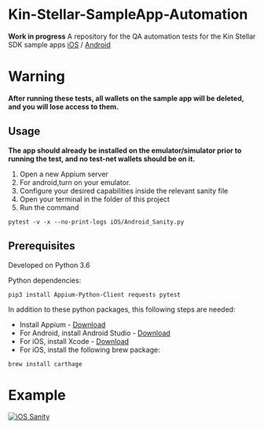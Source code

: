 # Kin-Stellar-SampleApp-Automation

**Work in progress**
A repository for the QA automation tests for the Kin Stellar SDK sample apps
[iOS](https://github.com/kinfoundation/kin-sdk-core-stellar-ios) / [Android](https://github.com/kinfoundation/kin-sdk-core-stellar-android)

# Warning
**After running these tests, all wallets on the sample app will be deleted, and you will lose access to them.**

## Usage
**The app should already be installed on the emulator/simulator prior to running the test, and no test-net wallets should be on it.**

1. Open a new Appium server
2. For android,turn on your emulator.
3. Configure your desired capabilities inside the relevant sanity file
2. Open your terminal in the folder of this project
3. Run the command
```
pytest -v -x --no-print-logs iOS/Android_Sanity.py
```

## Prerequisites

Developed on Python  3.6

Python dependencies:
```
pip3 install Appium-Python-Client requests pytest
```
In addition to these python packages, this following steps are needed:
* Install Appium - [Download](https://github.com/appium/appium-desktop/releases/tag/v1.3.1)
* For Android, install Android Studio - [Download](https://developer.android.com/studio/index.html)
* For iOS, install Xcode - [Download](https://itunes.apple.com/ao/app/xcode/id497799835?mt=12)
* For iOS, install the following brew package:
```
brew install carthage
```

# Example

[![iOS Sanity](https://i.imgur.com/IMgzltX.jpg)](https://www.youtube.com/watch?v=wPzNuMOAea8 "iOS Sanity")

